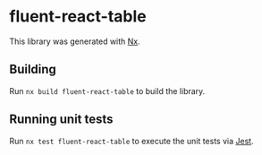 # fluent-react-table

This library was generated with [Nx](https://nx.dev).

## Building

Run `nx build fluent-react-table` to build the library.

## Running unit tests

Run `nx test fluent-react-table` to execute the unit tests via [Jest](https://jestjs.io).
